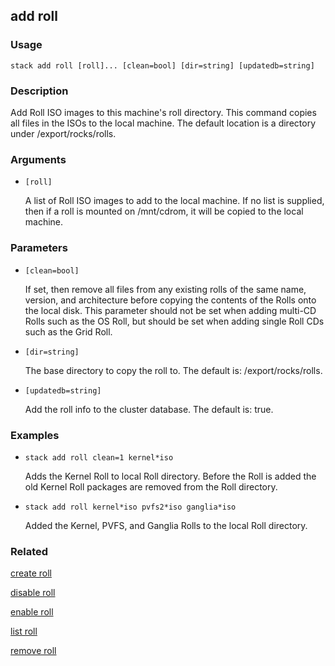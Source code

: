## add roll

### Usage

`stack add roll [roll]... [clean=bool] [dir=string] [updatedb=string]`

### Description

Add Roll ISO images to this machine's roll directory. This command
	copies all files in the ISOs to the local machine. The default location
	is a directory under /export/rocks/rolls.

### Arguments

* `[roll]`

   A list of Roll ISO images to add to the local machine. If no list is
	supplied, then if a roll is mounted on /mnt/cdrom, it will be copied
	to the local machine.


### Parameters
* `[clean=bool]`

   If set, then remove all files from any existing rolls of the same
	name, version, and architecture before copying the contents of the
	Rolls onto the local disk.  This parameter should not be set
	when adding multi-CD Rolls such as the OS Roll, but should be set
	when adding single Roll CDs such as the Grid Roll.
* `[dir=string]`

   The base directory to copy the roll to.
	The default is: /export/rocks/rolls.
* `[updatedb=string]`

   Add the roll info to the cluster database.
	The default is: true.

### Examples

* `stack add roll clean=1 kernel*iso`

   Adds the Kernel Roll to local Roll directory.  Before the Roll is
	added the old Kernel Roll packages are removed from the Roll directory.

* `stack add roll kernel*iso pvfs2*iso ganglia*iso`

   Added the Kernel, PVFS, and Ganglia Rolls to the local Roll
	directory.


### Related
[create roll](create-roll)

[disable roll](disable-roll)

[enable roll](enable-roll)

[list roll](list-roll)

[remove roll](remove-roll)


